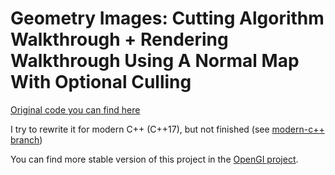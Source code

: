 # Geometry Images: Cutting Algorithm Walkthrough + Rendering Walkthrough Using A Normal Map With Optional Culling

[Original code you can find here](https://users.csc.calpoly.edu/~zwood/teaching/csc570/final07/dalum_gzipkin/)

I try to rewrite it for modern C++ (C++17), but not finished (see [modern-c++ branch](https://github.com/KernelA/3d-reconstruct/tree/modern-c++))

You can find more stable version of this project in the [OpenGI project](http://opengi.sourceforge.net/index.html).
